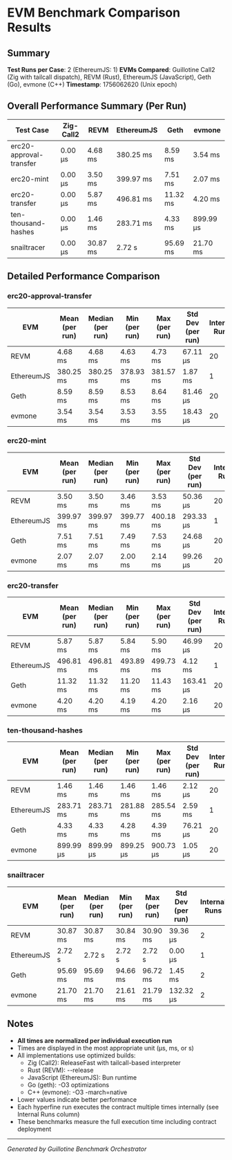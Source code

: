 # EVM Benchmark Comparison Results

## Summary

**Test Runs per Case**: 2 (EthereumJS: 1)
**EVMs Compared**: Guillotine Call2 (Zig with tailcall dispatch), REVM (Rust), EthereumJS (JavaScript), Geth (Go), evmone (C++)
**Timestamp**: 1756062620 (Unix epoch)

## Overall Performance Summary (Per Run)

| Test Case | Zig-Call2 | REVM | EthereumJS | Geth | evmone |
|-----------|-----------|------|------------|------|--------|
| erc20-approval-transfer   | 0.00 μs | 4.68 ms | 380.25 ms | 8.59 ms | 3.54 ms |
| erc20-mint                | 0.00 μs | 3.50 ms | 399.97 ms | 7.51 ms | 2.07 ms |
| erc20-transfer            | 0.00 μs | 5.87 ms | 496.81 ms | 11.32 ms | 4.20 ms |
| ten-thousand-hashes       | 0.00 μs | 1.46 ms | 283.71 ms | 4.33 ms | 899.99 μs |
| snailtracer               | 0.00 μs | 30.87 ms | 2.72 s | 95.69 ms | 21.70 ms |

## Detailed Performance Comparison

### erc20-approval-transfer

| EVM | Mean (per run) | Median (per run) | Min (per run) | Max (per run) | Std Dev (per run) | Internal Runs |
|-----|----------------|------------------|---------------|---------------|-------------------|---------------|
| REVM        | 4.68 ms | 4.68 ms | 4.63 ms | 4.73 ms | 67.11 μs |            20 |
| EthereumJS  | 380.25 ms | 380.25 ms | 378.93 ms | 381.57 ms | 1.87 ms |             1 |
| Geth        | 8.59 ms | 8.59 ms | 8.53 ms | 8.64 ms | 81.46 μs |            20 |
| evmone      | 3.54 ms | 3.54 ms | 3.53 ms | 3.55 ms | 18.43 μs |            20 |

### erc20-mint

| EVM | Mean (per run) | Median (per run) | Min (per run) | Max (per run) | Std Dev (per run) | Internal Runs |
|-----|----------------|------------------|---------------|---------------|-------------------|---------------|
| REVM        | 3.50 ms | 3.50 ms | 3.46 ms | 3.53 ms | 50.36 μs |            20 |
| EthereumJS  | 399.97 ms | 399.97 ms | 399.77 ms | 400.18 ms | 293.33 μs |             1 |
| Geth        | 7.51 ms | 7.51 ms | 7.49 ms | 7.53 ms | 24.68 μs |            20 |
| evmone      | 2.07 ms | 2.07 ms | 2.00 ms | 2.14 ms | 99.26 μs |            20 |

### erc20-transfer

| EVM | Mean (per run) | Median (per run) | Min (per run) | Max (per run) | Std Dev (per run) | Internal Runs |
|-----|----------------|------------------|---------------|---------------|-------------------|---------------|
| REVM        | 5.87 ms | 5.87 ms | 5.84 ms | 5.90 ms | 46.99 μs |            20 |
| EthereumJS  | 496.81 ms | 496.81 ms | 493.89 ms | 499.73 ms | 4.12 ms |             1 |
| Geth        | 11.32 ms | 11.32 ms | 11.20 ms | 11.43 ms | 163.41 μs |            20 |
| evmone      | 4.20 ms | 4.20 ms | 4.19 ms | 4.20 ms | 2.16 μs |            20 |

### ten-thousand-hashes

| EVM | Mean (per run) | Median (per run) | Min (per run) | Max (per run) | Std Dev (per run) | Internal Runs |
|-----|----------------|------------------|---------------|---------------|-------------------|---------------|
| REVM        | 1.46 ms | 1.46 ms | 1.46 ms | 1.46 ms | 2.12 μs |            20 |
| EthereumJS  | 283.71 ms | 283.71 ms | 281.88 ms | 285.54 ms | 2.59 ms |             1 |
| Geth        | 4.33 ms | 4.33 ms | 4.28 ms | 4.39 ms | 76.21 μs |            20 |
| evmone      | 899.99 μs | 899.99 μs | 899.25 μs | 900.73 μs | 1.05 μs |            20 |

### snailtracer

| EVM | Mean (per run) | Median (per run) | Min (per run) | Max (per run) | Std Dev (per run) | Internal Runs |
|-----|----------------|------------------|---------------|---------------|-------------------|---------------|
| REVM        | 30.87 ms | 30.87 ms | 30.84 ms | 30.90 ms | 39.36 μs |             2 |
| EthereumJS  | 2.72 s | 2.72 s | 2.72 s | 2.72 s | 0.00 μs |             1 |
| Geth        | 95.69 ms | 95.69 ms | 94.66 ms | 96.72 ms | 1.45 ms |             2 |
| evmone      | 21.70 ms | 21.70 ms | 21.61 ms | 21.79 ms | 132.32 μs |             2 |


## Notes

- **All times are normalized per individual execution run**
- Times are displayed in the most appropriate unit (μs, ms, or s)
- All implementations use optimized builds:
  - Zig (Call2): ReleaseFast with tailcall-based interpreter
  - Rust (REVM): --release
  - JavaScript (EthereumJS): Bun runtime
  - Go (geth): -O3 optimizations
  - C++ (evmone): -O3 -march=native
- Lower values indicate better performance
- Each hyperfine run executes the contract multiple times internally (see Internal Runs column)
- These benchmarks measure the full execution time including contract deployment

---

*Generated by Guillotine Benchmark Orchestrator*

